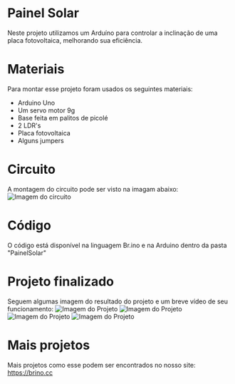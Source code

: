 # Painel Solar
Neste projeto utilizamos um Arduíno para controlar a inclinação de uma placa fotovoltaica, melhorando sua eficiência.

# Materiais
Para montar esse projeto foram usados os seguintes materiais:

* Arduino Uno
* Um servo motor 9g
* Base feita em palitos de picolé
* 2 LDR's
* Placa fotovoltaica
* Alguns jumpers

# Circuito
A montagem do circuito pode ser visto na imagam abaixo:
![Imagem do circuito](https://github.com/BrinoOficial/PainelSolar/blob/master/PainelSolar_Circuito.png)

# Código
O código está disponível na linguagem Br.ino e na Arduino dentro da pasta "PainelSolar"

# Projeto finalizado
Seguem algumas imagem do resultado do projeto e um breve vídeo de seu funcionamento:
![Imagem do Projeto](https://github.com/BrinoOficial/PainelSolar/blob/master/Fotos/IMG_5304.jpg)
![Imagem do Projeto](https://github.com/BrinoOficial/PainelSolar/blob/master/Fotos/IMG_5305.jpg)
![Imagem do Projeto](https://github.com/BrinoOficial/PainelSolar/blob/master/Fotos/IMG_5306.jpg)
![Imagem do Projeto](https://github.com/BrinoOficial/PainelSolar/blob/master/Fotos/IMG_5307.jpg)

# Mais projetos
Mais projetos como esse podem ser encontrados no nosso site: https://brino.cc
